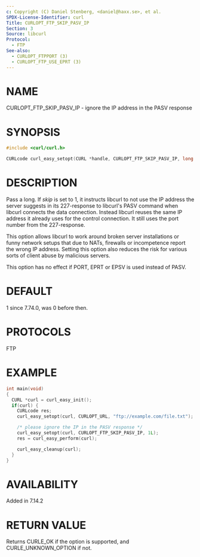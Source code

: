 ```yaml
---
c: Copyright (C) Daniel Stenberg, <daniel@haxx.se>, et al.
SPDX-License-Identifier: curl
Title: CURLOPT_FTP_SKIP_PASV_IP
Section: 3
Source: libcurl
Protocol:
  - FTP
See-also:
  - CURLOPT_FTPPORT (3)
  - CURLOPT_FTP_USE_EPRT (3)
---
```


# NAME

CURLOPT_FTP_SKIP_PASV_IP - ignore the IP address in the PASV response

# SYNOPSIS

~~~c
#include <curl/curl.h>

CURLcode curl_easy_setopt(CURL *handle, CURLOPT_FTP_SKIP_PASV_IP, long skip);
~~~

# DESCRIPTION

Pass a long. If *skip* is set to 1, it instructs libcurl to not use the IP
address the server suggests in its 227-response to libcurl's PASV command when
libcurl connects the data connection. Instead libcurl reuses the same IP
address it already uses for the control connection. It still uses the port
number from the 227-response.

This option allows libcurl to work around broken server installations or funny
network setups that due to NATs, firewalls or incompetence report the wrong IP
address. Setting this option also reduces the risk for various sorts of client
abuse by malicious servers.

This option has no effect if PORT, EPRT or EPSV is used instead of PASV.

# DEFAULT

1 since 7.74.0, was 0 before then.

# PROTOCOLS

FTP

# EXAMPLE

~~~c
int main(void)
{
  CURL *curl = curl_easy_init();
  if(curl) {
    CURLcode res;
    curl_easy_setopt(curl, CURLOPT_URL, "ftp://example.com/file.txt");

    /* please ignore the IP in the PASV response */
    curl_easy_setopt(curl, CURLOPT_FTP_SKIP_PASV_IP, 1L);
    res = curl_easy_perform(curl);

    curl_easy_cleanup(curl);
  }
}
~~~

# AVAILABILITY

Added in 7.14.2

# RETURN VALUE

Returns CURLE_OK if the option is supported, and CURLE_UNKNOWN_OPTION if not.
